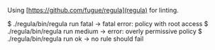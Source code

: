 Using [https://github.com/fugue/regula](regula) for linting.

$ ./regula/bin/regula run fatal
-> fatal error: policy with root access
$ ./regula/bin/regula run medium
-> error: overly permissive policy
$ ./regula/bin/regula run ok
-> no rule should fail
